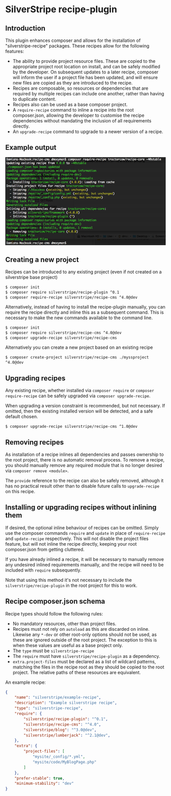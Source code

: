# SilverStripe recipe-plugin

## Introduction

This plugin enhances composer and allows for the installation of "silverstripe-recipe" packages.
These recipes allow for the following features:

 - The ability to provide project resource files. These are copied to the appropriate project root location
   on install, and can be safely modified by the developer. On subsequent updates to a later recipe,
   composer will inform the user if a project file has been updated, and will ensure new files are
   copied as they are introduced to the recipe.
 - Recipes are composable, so resources or dependencies that are required by multiple recipes can include one another,
   rather than having to duplicate content.
 - Recipes also can be used as a base composer project.
 - A `require-recipe` command to inline a recipe into the root composer.json, allowing the developer to customise the
   recipe dependencies without mandating the inclusion of all requirements directly.
 - An `upgrade-recipe` command to upgrade to a newer version of a recipe.

## Example output

![example-output](docs/_images/require-usage.png)

## Creating a new project

Recipes can be introduced to any existing project (even if not created on a silverstripe base project)

```shell
$ composer init
$ composer require silverstripe/recipe-plugin ^0.1
$ composer require-recipe silverstripe/recipe-cms ^4.0@dev
````

Alternatively, instead of having to install the recipe-plugin manually, you can require the recipe
directly and inline this as a subsequent command. This is necessary to make the new commands available
to the command line.

```shell
$ composer init
$ composer require silverstripe/recipe-cms ^4.0@dev
$ composer upgrade-recipe silverstripe/recipe-cms
```

Alternatively you can create a new project based on an existing recipe

```shell
$ composer create-project silverstripe/recipe-cms ./myssproject ^4.0@dev
```

## Upgrading recipes

Any existing recipe, whether installed via `composer require` or `composer require-recipe` can be safely upgraded
via `composer upgrade-recipe`.

When upgrading a version constraint is recommended, but not necessary. If omitted, then the existing installed
version will be detected, and a safe default chosen.

```shell
$ composer upgrade-recipe silverstripe/recipe-cms ^1.0@dev
```

## Removing recipes

As installation of a recipe inlines all dependencies and passes ownership to the root project,
there is no automatic removal process. To remove a recipe, you should manually remove any
required module that is no longer desired via `composer remove <module>`.

The `provide` reference to the recipe can also be safely removed, although it has no practical result
other than to disable future calls to `upgrade-recipe` on this recipe.

## Installing or upgrading recipes without inlining them

If desired, the optional inline behaviour of recipes can be omitted. Simply use the composer commands `require` and
`update` in place of `require-recipe` and `update-recipe` respectively. This will not disable the project files
feature, but will not inline the recipe directly, keeping your root composer.json from getting cluttered.

If you have already inlined a recipe, it will be necessary to manually remove any undesired inlined requirements
manually, and the recipe will need to be included with `require` subsequently.

Note that using this method it's not necessary to include the `silverstripe/recipe-plugin` in the root project
for this to work.

## Recipe composer.json schema

Recipe types should follow the following rules:

 - No mandatory resources, other than project files.
 - Recipes must not rely on `autoload` as this are discarded on inline.
   Likewise any `*-dev` or other root-only options should not be used, as these are ignored outside of the root project.
   The exception to this is when these values are useful as a base project only.
 - The `type` must be `silverstripe-recipe`
 - The `require` must have `silverstripe/recipe-plugin` as a dependency.
 - `extra.project-files` must be declared as a list of wildcard patterns, matching the files in the recipe root
   as they should be copied to the root project. The relative paths of these resources are equivalent.

An example recipe:

```json
{
    "name": "silverstripe/example-recipe",
    "description": "Example silverstripe recipe",
    "type": "silverstripe-recipe",
    "require": {
        "silverstripe/recipe-plugin": "^0.1",
        "silverstripe/recipe-cms": "^4.0",
        "silverstripe/blog": "^3.0@dev",
        "silverstripe/lumberjack": "^2.1@dev",
    },
    "extra": {
        "project-files": [
            "mysite/_config/*.yml",
            "mysite/code/MyBlogPage.php"
        ]
    },
    "prefer-stable": true,
    "minimum-stability": "dev"
}
```
